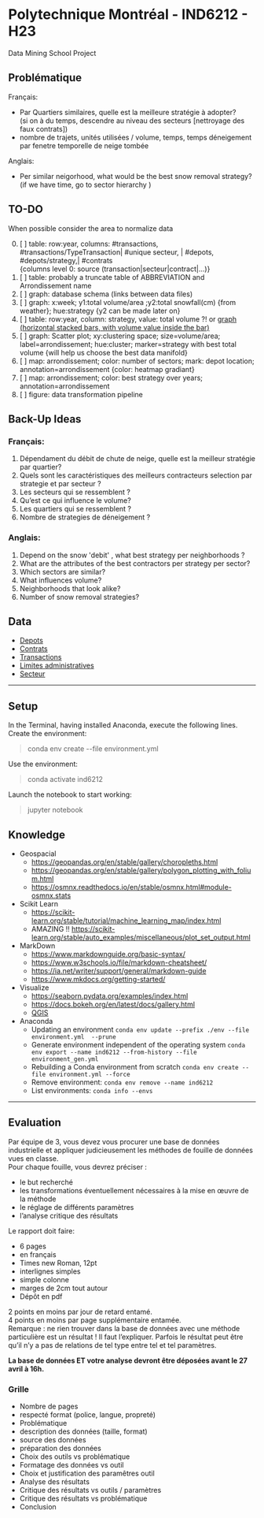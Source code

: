 # Polytechnique Montréal - IND6212 - H23

Data Mining School Project

## Problématique

Français:  

* Par Quartiers similaires, quelle est la meilleure stratégie à adopter?  
(si on à du temps, descendre au niveau des secteurs [nettroyage des faux contrats])
* nombre de trajets, unités utilisées / volume, temps, temps déneigement par fenetre temporelle de neige tombée

Anglais:

* Per similar neigorhood, what would be the best snow removal strategy?  
(if we have time, go to sector hierarchy )

## TO-DO

When possible consider the area to normalize data

 0. [ ] table: row:year, columns: #transactions, #transactions/TypeTransaction| #unique secteur, | #depots, #depots/strategy,| #contrats  
  {columns level 0: source (transaction|secteur|contract|...)}
 0. [ ] table: probably a truncate table of ABBREVIATION and Arrondissement name 
 0. [ ] graph: database schema (links between data files)
 0. [ ] graph: x:week; y1:total volume/area ;y2:total snowfall(cm) {from weather}; hue:strategy    {y2 can be made later on}
 0. [ ] table: row:year, column: strategy, value: total volume ?! or [graph (horizontal stacked bars, with volume value inside the bar)](https://docs.bokeh.org/en/latest/docs/examples/topics/hierarchical/crosstab.html) 
 0. [ ] graph: Scatter plot; xy:clustering space; size=volume/area; label=arrondissement; hue:cluster; marker=strategy with best total volume 
     {will help us choose the best data manifold}
 0. [ ] map: arrondissement; color: number of sectors; mark: depot location; annotation=arrondissement  {color: heatmap gradiant}
 0. [ ] map: arrondissement; color: best strategy over years; annotation=arrondissement
 0. [ ] figure: data transformation pipeline


## Back-Up Ideas

### Français:

1. Dépendament du débit de chute de neige, quelle est la meilleur stratégie par quartier?
1. Quels sont les caractéristiques des meilleurs contracteurs selection par strategie et par secteur ?
1. Les secteurs qui se ressemblent ?
1. Qu’est ce qui influence le volume?
1. Les quartiers qui se ressemblent ?
1. Nombre de strategies de déneigement ?

### Anglais:

1. Depend on the snow 'debit' , what best strategy per neighborhoods ?
1. What are the attributes of the best contractors per strategy per sector? 
1. Which sectors are similar?
1. What influences volume?
1. Neighborhoods that look alike?
1. Number of snow removal strategies?


## Data

* [Depots](data/depot/readme.md)
* [Contrats](data/contrat/readme.md)
* [Transactions](data/transaction/readme.md)
* [Limites administratives](data/limite_administrative/readme.md)
* [Secteur](data/secteur/readme.md)

---

## Setup

In the Terminal, having installed Anaconda, execute the following lines.  
Create the environment:
> conda env create --file environment.yml  

Use the environment:
> conda activate ind6212

Launch the notebook to start working:
> jupyter notebook




## Knowledge

- Geospacial
  * https://geopandas.org/en/stable/gallery/choropleths.html
  * https://geopandas.org/en/stable/gallery/polygon_plotting_with_folium.html
  * https://osmnx.readthedocs.io/en/stable/osmnx.html#module-osmnx.stats
- Scikit Learn
  * https://scikit-learn.org/stable/tutorial/machine_learning_map/index.html
  * AMAZING !! https://scikit-learn.org/stable/auto_examples/miscellaneous/plot_set_output.html
- MarkDown 
  * https://www.markdownguide.org/basic-syntax/
  * https://www.w3schools.io/file/markdown-cheatsheet/
  * https://ia.net/writer/support/general/markdown-guide
  * https://www.mkdocs.org/getting-started/
- Visualize
  * https://seaborn.pydata.org/examples/index.html
  * https://docs.bokeh.org/en/latest/docs/gallery.html
  * [QGIS](https://www.qgis.org/en/site/about/screenshots.html#screenshots)
- Anaconda
  * Updating an environment
``conda env update --prefix ./env --file environment.yml  --prune``
  * Generate environment independent of the operating system
``conda env export --name ind6212 --from-history --file environment_gen.yml``
  * Rebuilding a Conda environment from scratch ``conda env create --file environment.yml --force``
  * Remove environment: ``conda env remove --name ind6212``
  * List environments: ``conda info --envs``  

---
## Evaluation
Par équipe de 3, vous devez vous procurer une base de données industrielle et appliquer
judicieusement les méthodes de fouille de données vues en classe.  
Pour chaque fouille, vous devrez préciser : 
 - le but recherché
 - les transformations éventuellement nécessaires à la mise en œuvre de la méthode
 - le réglage de différents paramètres
 - l’analyse critique des résultats 

Le rapport doit faire: 
- 6 pages 
- en français
- Times new Roman, 12pt
- interlignes simples
- simple colonne
- marges de 2cm tout autour
- Dépôt en pdf  

2 points en moins par jour de retard entamé.  
4 points en moins par page supplémentaire entamée.  
Remarque : ne rien trouver dans la base de données avec une méthode particulière est un résultat ! Il faut l’expliquer. Parfois le résultat peut être qu’il n’y a pas de relations de tel type entre tel et tel paramètres.  

**La base de données ET votre analyse devront être déposées avant le 27 avril à 16h.**
 
### Grille
* Nombre de pages
* respecté format (police, langue, propreté)
* Problématique
* description des données (taille, format)
* source des données
* préparation des données
* Choix des outils vs problématique
* Formatage des données vs outil
* Choix et justification des paramêtres outil
* Analyse des résultats
* Critique des résultats vs outils / paramètres
* Critique des résultats vs problématique
* Conclusion
